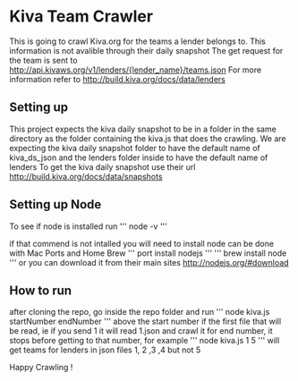 # Kiva Team Crawler
This is going to crawl Kiva.org for the teams a lender belongs to. This information is not avalible through their daily snapshot
The get request for the team is sent to http://api.kivaws.org/v1/lenders/{lender_name}/teams.json 
For more information refer to http://build.kiva.org/docs/data/lenders

## Setting up
This project expects the kiva daily snapshot to be in a folder in the same directory as the folder containing the kiva.js that does the crawling. 
We are expecting the kiva daily snapshot folder to have the default name of kiva_ds_json and the lenders folder inside to have the default name of lenders
To get the kiva daily snapshot use their url http://build.kiva.org/docs/data/snapshots

## Setting up Node

To see if node is installed run
'''
node -v
'''

if that commend is not intalled you will need to install node
can be done with Mac Ports and Home Brew
'''
port install nodejs
'''
'''
brew install node
'''
or you can download it from their main sites http://nodejs.org/#download

## How to run
after cloning the repo, go inside the repo folder and run
''' 
node kiva.js startNumber endNumber
'''
above the start number if the first file that will be read, ie if you send 1 it will read 1.json and crawl it
for end number, it stops before getting to that number, for example
'''
node kiva.js 1 5
'''
will get teams for lenders in json files 1, 2 ,3 ,4 but not 5


Happy Crawling !
 
